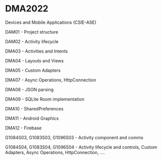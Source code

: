 # DMA2022
Devices and Mobile Applications (CSIE-ASE)

DAM01 - Project structure

DAM02 - Activity lifecycle

DMA03 - Activities and Intents

DMA04 - Layouts and Views

DMA05 - Custom Adapters

DMA07 - Async Operations, HttpConnection

DMA08 - JSON parsing

DMA09 - SQLite Room implementation

DMA10 - SharedPreferences

DMA11 - Android Graphics

DMA12 - Firebase

G1084S03, G1083S03, G1096S03 - Activity component and comms

G1084S04, G1083S04, G1096S04 - Activity lifecycle and controls, Custom Adapters, Async Operations, HttpConnection, ....
